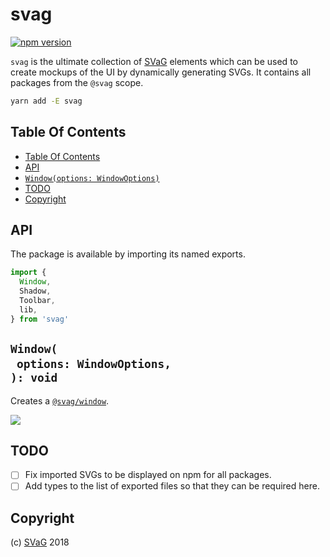 # svag

[![npm version](https://badge.fury.io/js/svag.svg)](https://npmjs.org/package/svag)

`svag` is the ultimate collection of [SVaG](https://svag.co) elements which can be used to create mockups of the UI by dynamically generating SVGs. It contains all packages from the `@svag` scope.

```sh
yarn add -E svag
```

## Table Of Contents

- [Table Of Contents](#table-of-contents)
- [API](#api)
- [`Window(options: WindowOptions)`](#windowoptions-windowoptions-void)
- [TODO](#todo)
- [Copyright](#copyright)

## API

The package is available by importing its named exports.

```js
import {
  Window,
  Shadow,
  Toolbar,
  lib,
} from 'svag'
```

## `Window(`<br/>&nbsp;&nbsp;`options: WindowOptions,`<br/>`): void`

Creates a [`@svag/window`](https://github.com/svagco/window).

<img src="https://raw.github.com/svagco/svag/master/images/window.svg?sanitize=true">

## TODO

- [ ] Fix imported SVGs to be displayed on npm for all packages.
- [ ] Add types to the list of exported files so that they can be required here.

## Copyright

(c) [SVaG][1] 2018

[1]: https://svag.co
